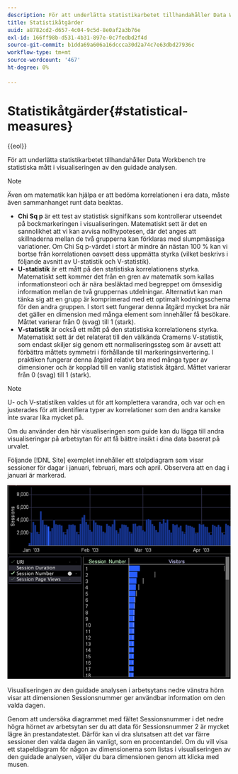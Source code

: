 ```yaml
---
description: För att underlätta statistikarbetet tillhandahåller Data Workbench tre statistiska mått i visualiseringen av den guidade analysen.
title: Statistikåtgärder
uuid: a8782cd2-d657-4c04-9c5d-8e0af2a3b76e
exl-id: 166ff98b-d531-4b31-897e-0c7fedbd2f4d
source-git-commit: b1dda69a606a16dccca30d2a74c7e63dbd27936c
workflow-type: tm+mt
source-wordcount: '467'
ht-degree: 0%

---
```


# Statistikåtgärder{#statistical-measures}

{{eol}}

För att underlätta statistikarbetet tillhandahåller Data Workbench tre statistiska mått i visualiseringen av den guidade analysen.

>[!NOTE]
>
>Även om matematik kan hjälpa er att bedöma korrelationen i era data, måste även sammanhanget runt data beaktas.

* **Chi Sq p** är ett test av statistisk signifikans som kontrollerar utseendet på bockmarkeringen i visualiseringen. Matematiskt sett är det en sannolikhet att vi kan avvisa nollhypotesen, där det anges att skillnaderna mellan de två grupperna kan förklaras med slumpmässiga variationer. Om Chi Sq p-värdet i stort är mindre än nästan 100 % kan vi bortse från korrelationen oavsett dess uppmätta styrka (vilket beskrivs i följande avsnitt av U-statistik och V-statistik).
* **U-statistik** är ett mått på den statistiska korrelationens styrka. Matematiskt sett kommer det från en gren av matematik som kallas informationsteori och är nära besläktad med begreppet om ömsesidig information mellan de två gruppernas utdelningar. Alternativt kan man tänka sig att en grupp är komprimerad med ett optimalt kodningsschema för den andra gruppen. I stort sett fungerar denna åtgärd mycket bra när det gäller en dimension med många element som innehåller få besökare. Måttet varierar från 0 (svag) till 1 (stark).
* **V-statistik** är också ett mått på den statistiska korrelationens styrka. Matematiskt sett är det relaterat till den välkända Cramerns V-statistik, som endast skiljer sig genom ett normaliseringssteg som är avsett att förbättra måttets symmetri i förhållande till markeringsinvertering. I praktiken fungerar denna åtgärd relativt bra med många typer av dimensioner och är kopplad till en vanlig statistisk åtgärd. Måttet varierar från 0 (svag) till 1 (stark).

>[!NOTE]
>
>U- och V-statistiken valdes ut för att komplettera varandra, och var och en justerades för att identifiera typer av korrelationer som den andra kanske inte svarar lika mycket på.

Om du använder den här visualiseringen som guide kan du lägga till andra visualiseringar på arbetsytan för att få bättre insikt i dina data baserat på urvalet.

Följande [!DNL Site] exemplet innehåller ett stolpdiagram som visar sessioner för dagar i januari, februari, mars och april. Observera att en dag i januari är markerad.

![](assets/vis_GuidedAnalysis_withVis.png)

Visualiseringen av den guidade analysen i arbetsytans nedre vänstra hörn visar att dimensionen Sessionsnummer ger användbar information om den valda dagen.

Genom att undersöka diagrammet med fältet Sessionsnummer i det nedre högra hörnet av arbetsytan ser du att data för Sessionsnummer 2 är mycket lägre än prestandatestet. Därför kan vi dra slutsatsen att det var färre sessioner den valda dagen än vanligt, som en procentandel. Om du vill visa ett stapeldiagram för någon av dimensionerna som listas i visualiseringen av den guidade analysen, väljer du bara dimensionen genom att klicka med musen.
